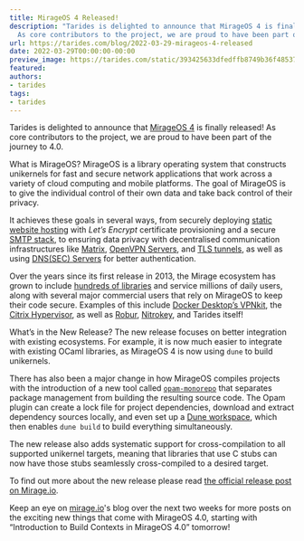 ```yaml
---
title: MirageOS 4 Released!
description: "Tarides is delighted to announce that MirageOS 4 is finally released!
  As core contributors to the project, we are proud to have been part of\u2026"
url: https://tarides.com/blog/2022-03-29-mirageos-4-released
date: 2022-03-29T00:00:00-00:00
preview_image: https://tarides.com/static/393425633dfedffb8749b36f48537ebd/eee8e/desert_mirage.jpg
featured:
authors:
- tarides
tags:
- tarides
---
```


<p>Tarides is delighted to announce that <a href="https://mirage.io">MirageOS 4</a> is finally released! As core contributors to the project, we are proud to have been part of the journey to 4.0.</p>
<p>What is MirageOS?
MirageOS is a library operating system that constructs unikernels for fast and secure network applications that work across a variety of cloud computing and mobile platforms. The goal of MirageOS is to give the individual control of their own data and take back control of their privacy.</p>
<p>It achieves these goals in several ways, from securely deploying <a href="https://github.com/roburio/unipi">static website hosting</a> with <em>Let&rsquo;s Encrypt</em> certificate provisioning and a secure <a href="https://github.com/mirage/ptt">SMTP stack</a>, to ensuring data privacy with decentralised communication infrastructures like <a href="https://github.com/mirage/ocaml-matrix">Matrix</a>, <a href="https://github.com/roburio/openvpn">OpenVPN Servers</a>, and <a href="https://github.com/roburio/tlstunnel">TLS tunnels</a>, as well as using <a href="https://github.com/mirage/ocaml-dns">DNS(SEC) Servers</a> for better authentication.</p>
<p>Over the years since its first release in 2013, the Mirage ecosystem has grown to include <a href="https://github.com/mirage/">hundreds of libraries</a> and service millions of daily users, along with several major commercial users that rely on MirageOS to keep their code secure. Examples of this include <a href="https://www.docker.com/blog/how-docker-desktop-networking-works-under-the-hood/">Docker Desktop&rsquo;s VPNkit</a>, the <a href="https://www.citrix.com/fr-fr/products/citrix-hypervisor/">Citrix Hypervisor</a>, as well as <a href="https://robur.io">Robur</a>, <a href="https://www.nitrokey.com/products/nethsm">Nitrokey</a>, and Tarides itself!</p>
<p>What&rsquo;s in the New Release?
The new release focuses on better integration with existing ecosystems. For example, it is now much easier to integrate with existing OCaml libraries, as MirageOS 4 is now using <code>dune</code> to build unikernels.</p>
<p>There has also been a major change in how MirageOS compiles projects with the introduction of a new tool called <a href="https://github.com/ocamllabs/opam-monorepo"><code>opam-monorepo</code></a> that separates package management from building the resulting source code. The Opam plugin can create a lock file for project dependencies, download and extract dependency sources locally, and even set up a <a href="https://dune.readthedocs.io/en/stable/dune-files.html#dune-workspace-1">Dune workspace</a>, which then enables <code>dune build</code> to build everything simultaneously.</p>
<p>The new release also adds systematic support for cross-compilation to all supported unikernel targets, meaning that libraries that use C stubs can now have those stubs seamlessly cross-compiled to a desired target.</p>
<p>To find out more about the new release please read <a href="https://mirage.io/blog/announcing-mirage-40">the official release post on Mirage.io</a>.</p>
<p>Keep an eye on <a href="https://mirage.io">mirage.io</a>'s blog over the next two weeks for more posts on the exciting new things that come with MirageOS 4.0, starting with &ldquo;Introduction to Build Contexts in MirageOS 4.0&rdquo; tomorrow!</p>
